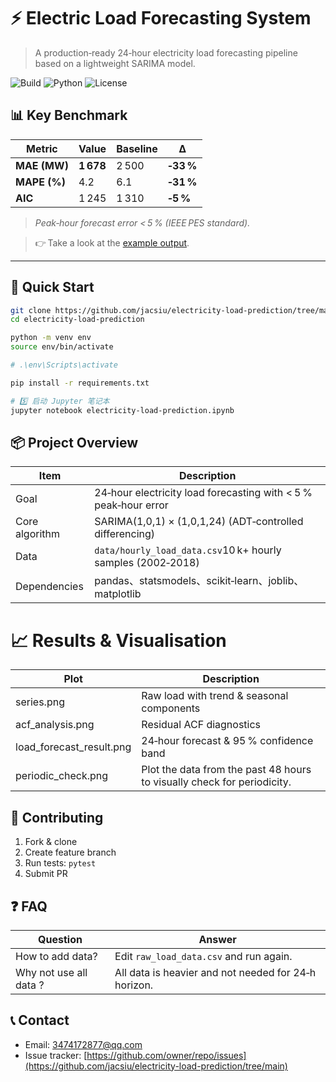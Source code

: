 # ⚡️ Electric Load Forecasting System

> A production‑ready 24‑hour electricity load forecasting pipeline based on a lightweight SARIMA model.

![Build](https://img.shields.io/github/actions/workflow/status/nnnnn/load-forecast-sys/ci.yml?branch=main&style=flat-square)
![Python](https://img.shields.io/badge/Python-3.9%2B-blue?style=flat-square)
![License](https://img.shields.io/github/license/nnnnn/load-forecast-sys?style=flat-square)

## 📊 Key Benchmark
| Metric | Value | Baseline | Δ |
|--------|-------|----------|---|
| **MAE (MW)** | **1 678** | 2 500 | **‑33 %** |
| **MAPE (%)** | 4.2 | 6.1 | **‑31 %** |
| **AIC** | 1 245 | 1 310 | **‑5 %** |

> *Peak‑hour forecast error < 5 % (IEEE PES standard).*

> 👉 Take a look at the [example output](load_forecast_result.png).

---

## 🚀 Quick Start

```bash
git clone https://github.com/jacsiu/electricity-load-prediction/tree/main
cd electricity-load-prediction  

python -m venv env
source env/bin/activate

# .\env\Scripts\activate

pip install -r requirements.txt

# 5️⃣ 启动 Jupyter 笔记本
jupyter notebook electricity-load-prediction.ipynb
```
## 📦 Project Overview

| Item | Description |
|------|------|
| Goal | 24‑hour electricity load forecasting with < 5 % peak‑hour error|
| Core algorithm | SARIMA(1,0,1) × (1,0,1,24) (ADT‑controlled differencing) |
| Data | `data/hourly_load_data.csv`10 k+ hourly samples (2002‑2018) |
| Dependencies | pandas、statsmodels、scikit‑learn、joblib、matplotlib |

# 📈 Results & Visualisation

| Plot | Description |
|------|-------------|
| series.png | Raw load with trend & seasonal components |
| acf_analysis.png | Residual ACF  diagnostics |
| load_forecast_result.png | 24‑hour forecast & 95 % confidence band |
| periodic_check.png | Plot the data from the past 48 hours to visually check for periodicity. |

## 🤝 Contributing

1. Fork & clone
2. Create feature branch
3. Run tests: `pytest`
4. Submit PR

## ❓ FAQ

| Question | Answer |
|----------|--------|
| How to add data? | Edit `raw_load_data.csv` and run again. |
| Why not use all data ? | All data is heavier and not needed for 24‑h horizon. |

## 📞 Contact

- Email: 3474172877@qq.com  
- Issue tracker: [https://github.com/owner/repo/issues](https://github.com/jacsiu/electricity-load-prediction/tree/main)
